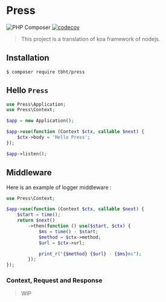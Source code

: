 # Press

![PHP Composer](https://github.com/TbhT/press/workflows/PHP%20Composer/badge.svg)
[![codecov](https://codecov.io/gh/TbhT/press/branch/master/graph/badge.svg)](https://codecov.io/gh/TbhT/press)

> This project is a translation of koa framework of nodejs.


## Installation


`$ composer require tbht/press`


## Hello `Press`

```php
use Press\Application;
use Press\Context;

$app = new Application();

$app->use(function (Context $ctx, callable $next) {
    $ctx->body = 'Hello Press';
});

$app->listen();

```

## Middleware

Here is an example of logger middleware :

```php
use Press\Context;

$app->use(function (Context $ctx, callable $next) {
    $start = time();
    return $next()
        ->then(function () use($start, $ctx) {
            $ms = time() - $start;
            $method = $ctx->method;
            $url = $ctx->url;

            print_r("{$method} {$url} - {$ms}ms");        
        });
});

```

### Context, Request and Response

> WIP
